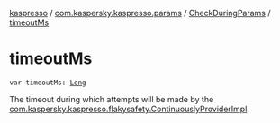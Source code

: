 [kaspresso](../../index.md) / [com.kaspersky.kaspresso.params](../index.md) / [CheckDuringParams](index.md) / [timeoutMs](./timeout-ms.md)

# timeoutMs

`var timeoutMs: `[`Long`](https://kotlinlang.org/api/latest/jvm/stdlib/kotlin/-long/index.html)

The timeout during which attempts will be made by the
[com.kaspersky.kaspresso.flakysafety.ContinuouslyProviderImpl](../../com.kaspersky.kaspresso.flakysafety/-check-during-provider-impl/index.md).

